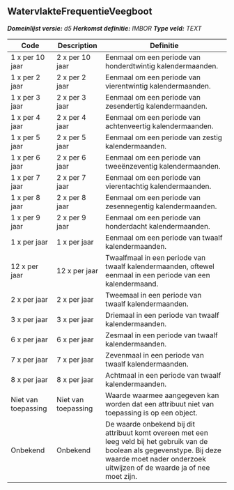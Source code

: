 ﻿## WatervlakteFrequentieVeegboot

*__Domeinlijst versie:__ d5*
*__Herkomst definitie:__ IMBOR*
*__Type veld:__ TEXT*

|__Code__ |__Description__ |__Definitie__	|
|	---	|	---	|   ---	| 
| 1 x per 10 jaar | 2 x per 10 jaar | Eenmaal om een periode van honderdtwintig kalendermaanden. |
| 1 x per 2 jaar | 2 x per 2 jaar | Eenmaal om een periode van vierentwintig kalendermaanden. |
| 1 x per 3 jaar | 2 x per 3 jaar | Eenmaal om een periode van zesendertig kalendermaanden. |
| 1 x per 4 jaar | 2 x per 4 jaar | Eenmaal om een periode van achtenveertig kalendermaanden. |
| 1 x per 5 jaar | 2 x per 5 jaar | Eenmaal om een periode van zestig kalendermaanden. |
| 1 x per 6 jaar | 2 x per 6 jaar | Eenmaal om een periode van tweeënzeventig kalendermaanden. |
| 1 x per 7 jaar | 2 x per 7 jaar | Eenmaal om een periode van vierentachtig kalendermaanden. |
| 1 x per 8 jaar | 2 x per 8 jaar | Eenmaal om een periode van zesennegentig kalendermaanden. |
| 1 x per 9 jaar | 2 x per 9 jaar | Eenmaal om een periode van honderdacht kalendermaanden. |
| 1 x per jaar | 1 x per jaar | Eenmaal om een periode van twaalf kalendermaanden. |
| 12 x per jaar | 12 x per jaar | Twaalfmaal in een periode van twaalf kalendermaanden, oftewel eenmaal in een periode van een kalendermaand. |
| 2 x per jaar | 2 x per jaar | Tweemaal in een periode van twaalf kalendermaanden. |
| 3 x per jaar | 3 x per jaar | Driemaal in een periode van twaalf kalendermaanden. |
| 6 x per jaar | 6 x per jaar | Zesmaal in een periode van twaalf kalendermaanden. |
| 7 x per jaar | 7 x per jaar | Zevenmaal in een periode van twaalf kalendermaanden. |
| 8 x per jaar | 8 x per jaar | Achtmaal in een periode van twaalf kalendermaanden. |
| Niet van toepassing | Niet van toepassing | Waarde waarmee aangegeven kan worden dat een attribuut niet van toepassing is op een object. |
| Onbekend | Onbekend | De waarde onbekend bij dit attribuut komt overeen met een leeg veld bij het gebruik van de boolean als gegevenstype. Bij deze waarde moet nader onderzoek uitwijzen of de waarde ja of nee moet zijn. |

